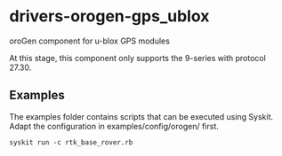 # drivers-orogen-gps_ublox

oroGen component for u-blox GPS modules

At this stage, this component only supports the 9-series with protocol 27.30.

## Examples

The examples folder contains scripts that can be executed using Syskit.
Adapt the configuration in examples/config/orogen/ first.

~~~
syskit run -c rtk_base_rover.rb
~~~

